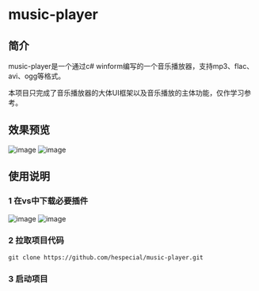 # music-player

## 简介

music-player是一个通过c# winform编写的一个音乐播放器，支持mp3、flac、avi、ogg等格式。

本项目只完成了音乐播放器的大体UI框架以及音乐播放的主体功能，仅作学习参考。

## 效果预览
![image](https://github.com/hespecial/music-player/assets/72314173/9153b3d7-071c-492d-806a-f759c6e765c5)
![image](https://github.com/hespecial/music-player/assets/72314173/38efc137-c8bb-4edc-a3ca-4b8965656be5)


## 使用说明

### 1 在vs中下载必要插件
![image](https://github.com/hespecial/music-player/assets/72314173/1b82e048-0ae3-4306-ac77-70c8adb471c5)
![image](https://github.com/hespecial/music-player/assets/72314173/6cb2c029-5bdd-41aa-aa5b-a42c662aadc7)

### 2 拉取项目代码

```
git clone https://github.com/hespecial/music-player.git
```

### 3 启动项目
